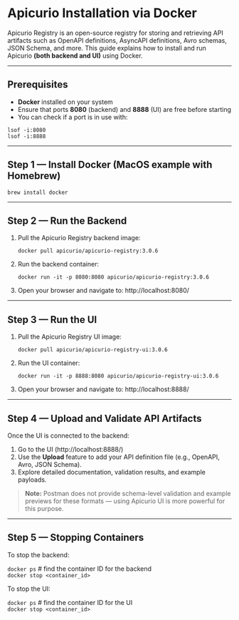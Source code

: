 # Apicurio Installation via Docker

Apicurio Registry is an open-source registry for storing and retrieving API artifacts such as OpenAPI definitions,
AsyncAPI definitions, Avro schemas, JSON Schema, and more. This guide explains how to install and run Apicurio **(both
backend and UI)** using Docker.

---

## Prerequisites

- **Docker** installed on your system
- Ensure that ports **8080** (backend) and **8888** (UI) are free before starting
- You can check if a port is in use with:

```
lsof -i:8080  
lsof -i:8888
```

---

## Step 1 — Install Docker (MacOS example with Homebrew)

`brew install docker`

---

## Step 2 — Run the Backend

1. Pull the Apicurio Registry backend image:

   `docker pull apicurio/apicurio-registry:3.0.6`

2. Run the backend container:

   `docker run -it -p 8080:8080 apicurio/apicurio-registry:3.0.6`

3. Open your browser and navigate to: http://localhost:8080/

---

## Step 3 — Run the UI

1. Pull the Apicurio Registry UI image:

   `docker pull apicurio/apicurio-registry-ui:3.0.6`

2. Run the UI container:

   `docker run -it -p 8888:8080 apicurio/apicurio-registry-ui:3.0.6`

3. Open your browser and navigate to: http://localhost:8888/

---

## Step 4 — Upload and Validate API Artifacts

Once the UI is connected to the backend:

1. Go to the UI (http://localhost:8888/)
2. Use the **Upload** feature to add your API definition file (e.g., OpenAPI, Avro, JSON Schema).
3. Explore detailed documentation, validation results, and example payloads.

> **Note:** Postman does not provide schema-level validation and example previews for these formats — using Apicurio UI
> is more powerful for this purpose.

---

## Step 5 — Stopping Containers

To stop the backend:

`docker ps`  # find the container ID for the backend  
`docker stop <container_id>`

To stop the UI:

`docker ps`  # find the container ID for the UI  
`docker stop <container_id>`
